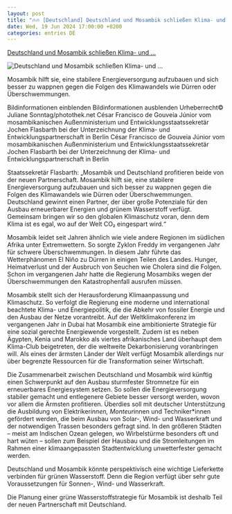 ```yaml
---
layout: post
title: "🔥🔥 [Deutschland] Deutschland und Mosambik schließen Klima- und ..."
date: Wed, 19 Jun 2024 17:00:00 +0200
categories: entries DE
---
```

[Deutschland und Mosambik schließen Klima- und ...](https://www.bmz.de/de/aktuelles/aktuelle-meldungen/deutschland-und-mosambik-klima-und-entwicklungspartnerschaft-215620)

![Deutschland und Mosambik schließen Klima- und ...](https://www.bmz.de/resource/image/215628/2x1/1920/960/adad9492e2590ec41aaf0114266f450a/3E4146C94A2040DD085CD06B6A5FA26E/240619-rv-mosambik-flasbarth.jpg)

Mosambik hilft sie, eine stabilere Energieversorgung aufzubauen und sich besser zu wappnen gegen die Folgen des Klimawandels wie Dürren oder Überschwemmungen.

Bildinformationen einblenden Bildinformationen ausblenden Urheberrecht© Juliane Sonntag/photothek.net César Francisco de Gouveia Júnior vom mosambikanischen Außenministerium und Entwicklungsstaatssekretär Jochen Flasbarth bei der Unterzeichnung der Klima- und Entwicklungspartnerschaft in Berlin César Francisco de Gouveia Júnior vom mosambikanischen Außenministerium und Entwicklungsstaatssekretär Jochen Flasbarth bei der Unterzeichnung der Klima- und Entwicklungspartnerschaft in Berlin

Staatssekretär Flasbarth: „Mosambik und Deutschland profitieren beide von der neuen Partnerschaft. Mosambik hilft sie, eine stabilere Energieversorgung aufzubauen und sich besser zu wappnen gegen die Folgen des Klimawandels wie Dürren oder Überschwemmungen. Deutschland gewinnt einen Partner, der über große Potenziale für den Ausbau erneuerbarer Energien und grünem Wasserstoff verfügt. Gemeinsam bringen wir so den globalen Klimaschutz voran, denn dem Klima ist es egal, wo auf der Welt CO₂ eingespart wird.“

Mosambik leidet seit Jahren ähnlich wie viele andere Regionen im südlichen Afrika unter Extremwettern. So sorgte Zyklon Freddy im vergangenen Jahr für schwere Überschwemmungen. In diesem Jahr führte das Wetterphänomen El Niño zu Dürren in einigen Teilen des Landes. Hunger, Heimatverlust und der Ausbruch von Seuchen wie Cholera sind die Folgen. Schon im vergangenen Jahr hatte die Regierung Mosambiks wegen der Überschwemmungen den Katastrophenfall ausrufen müssen.

Mosambik stellt sich der Herausforderung Klimaanpassung und Klimaschutz. So verfolgt die Regierung eine moderne und international beachtete Klima- und Energiepolitik, die die Abkehr von fossiler Energie und den Ausbau der Netze vorantreibt. Auf der Weltklimakonferenz im vergangenen Jahr in Dubai hat Mosambik eine ambitionierte Strategie für eine sozial gerechte Energiewende vorgestellt. Zudem ist es neben Ägypten, Kenia und Marokko als viertes afrikanisches Land überhaupt dem Klima-Club beigetreten, der die weltweite Dekarbonisierung voranbringen will. Als eines der ärmsten Länder der Welt verfügt Mosambik allerdings nur über begrenzte Ressourcen für die Transformation seiner Wirtschaft.

Die Zusammenarbeit zwischen Deutschland und Mosambik wird künftig einen Schwerpunkt auf den Ausbau sturmfester Stromnetze für ein erneuerbares Energiesystem setzen. So sollen die Energieversorgung stabiler gemacht und entlegenere Gebiete besser versorgt werden, wovon vor allem die Ärmsten profitieren. Überdies soll mit deutscher Unterstützung die Ausbildung von Elektriker*innen, Monteur*innen und Techniker*innen gefördert werden, die beim Ausbau von Solar-, Wind- und Wasserkraft und der notwendigen Trassen besonders gefragt sind. In den größeren Städten – meist am Indischen Ozean gelegen, wo Wirbelstürme besonders oft und hart wüten – sollen zum Beispiel der Hausbau und die Stromleitungen im Rahmen einer klimaangepassten Stadtentwicklung unwetterfester gemacht werden.

Deutschland und Mosambik könnte perspektivisch eine wichtige Lieferkette verbinden für grünen Wasserstoff. Denn die Region verfügt über sehr gute Voraussetzungen für Sonnen-, Wind- und Wasserkraft.

Die Planung einer grüne Wasserstoffstrategie für Mosambik ist deshalb Teil der neuen Partnerschaft mit Deutschland.

